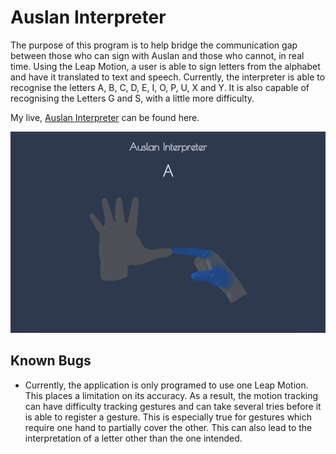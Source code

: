 # Auslan Interpreter

The purpose of this program is to help bridge the communication gap between those who can sign with Auslan and those who cannot, in real time. Using the Leap Motion, a user is able to sign letters from the alphabet and have it translated to text and speech. Currently, the interpreter is able to recognise the letters A, B, C, D, E, I, O, P, U, X and Y. It is also capable of recognising the Letters G and S, with a little more difficulty.

My live, [Auslan Interpreter](https://aparkinbotswana.github.io/Auslan-Interpreter/) can be found here.

![Alt text](css/Images/AuslanInterpreter.png)


## Known Bugs

- Currently, the application is only programed to use one Leap Motion. This places a limitation on its accuracy. As a result, the motion tracking can have difficulty tracking gestures and can take several tries before it is able to register a gesture. This is especially true for gestures which require one hand to partially cover the other. This can also lead to the interpretation of a letter other than the one intended.
